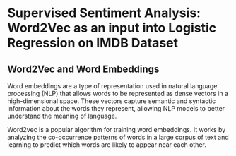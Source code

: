# Supervised Sentiment Analysis: Word2Vec as an input into Logistic Regression on IMDB Dataset

## Word2Vec and Word Embeddings

Word embeddings are a type of representation used in natural language processing (NLP) that allows words to be represented as dense vectors in a high-dimensional space. These vectors capture semantic and syntactic information about the words they represent, allowing NLP models to better understand the meaning of language.

Word2vec is a popular algorithm for training word embeddings. It works by analyzing the co-occurrence patterns of words in a large corpus of text and learning to predict which words are likely to appear near each other.
